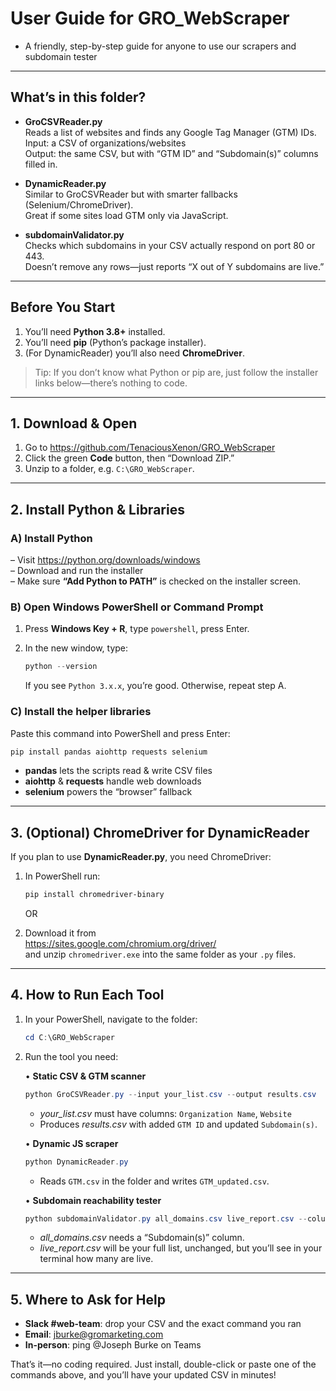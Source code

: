 # User Guide for GRO_WebScraper

- A friendly, step-by-step guide for anyone to use our scrapers and subdomain tester

---

## What’s in this folder?

- **GroCSVReader.py**  
  Reads a list of websites and finds any Google Tag Manager (GTM) IDs.  
  Input: a CSV of organizations/websites  
  Output: the same CSV, but with “GTM ID” and “Subdomain(s)” columns filled in.

- **DynamicReader.py**  
  Similar to GroCSVReader but with smarter fallbacks (Selenium/ChromeDriver).  
  Great if some sites load GTM only via JavaScript.

- **subdomainValidator.py**  
  Checks which subdomains in your CSV actually respond on port 80 or 443.  
  Doesn’t remove any rows—just reports “X out of Y subdomains are live.”

---

## Before You Start

1. You’ll need **Python 3.8+** installed.  
2. You’ll need **pip** (Python’s package installer).  
3. (For DynamicReader) you’ll also need **ChromeDriver**.

> Tip: If you don’t know what Python or pip are, just follow the installer links below—there’s nothing to code.

---

## 1. Download & Open

1. Go to https://github.com/TenaciousXenon/GRO_WebScraper  
2. Click the green **Code** button, then “Download ZIP.”  
3. Unzip to a folder, e.g. `C:\GRO_WebScraper`.

---

## 2. Install Python & Libraries

### A) Install Python  
– Visit https://python.org/downloads/windows  
– Download and run the installer  
– Make sure **“Add Python to PATH”** is checked on the installer screen.

### B) Open Windows PowerShell or Command Prompt  
1. Press **Windows Key + R**, type `powershell`, press Enter.  
2. In the new window, type:

   ```powershell
   python --version
   ```

   If you see `Python 3.x.x`, you’re good. Otherwise, repeat step A.

### C) Install the helper libraries

Paste this command into PowerShell and press Enter:

```powershell
pip install pandas aiohttp requests selenium
```

- **pandas** lets the scripts read & write CSV files  
- **aiohttp** & **requests** handle web downloads  
- **selenium** powers the “browser” fallback

---

## 3. (Optional) ChromeDriver for DynamicReader

If you plan to use **DynamicReader.py**, you need ChromeDriver:

1. In PowerShell run:

   ```powershell
   pip install chromedriver-binary
   ```

   OR

2. Download it from  
   https://sites.google.com/chromium.org/driver/  
   and unzip `chromedriver.exe` into the same folder as your `.py` files.

---

## 4. How to Run Each Tool

1. In your PowerShell, navigate to the folder:

   ```powershell
   cd C:\GRO_WebScraper
   ```

2. Run the tool you need:

   • **Static CSV & GTM scanner**  
     ```powershell
     python GroCSVReader.py --input your_list.csv --output results.csv
     ```  
     - *your_list.csv* must have columns: `Organization Name`, `Website`  
     - Produces *results.csv* with added `GTM ID` and updated `Subdomain(s)`.

   • **Dynamic JS scraper**  
     ```powershell
     python DynamicReader.py
     ```  
     - Reads `GTM.csv` in the folder and writes `GTM_updated.csv`.

   • **Subdomain reachability tester**  
     ```powershell
     python subdomainValidator.py all_domains.csv live_report.csv --column "Subdomain(s)"
     ```  
     - *all_domains.csv* needs a “Subdomain(s)” column.  
     - *live_report.csv* will be your full list, unchanged, but you’ll see in your terminal how many are live.

---

## 5. Where to Ask for Help

- **Slack #web-team**: drop your CSV and the exact command you ran  
- **Email**: jburke@gromarketing.com  
- **In-person**: ping @Joseph Burke on Teams

That’s it—no coding required. Just install, double-click or paste one of the commands above, and you’ll have your updated CSV in minutes!  
